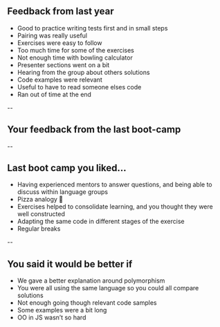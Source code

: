## Feedback from last year

+ Good to practice writing tests first and in small steps
+ Pairing was really useful
+ Exercises were easy to follow
+ Too much time for some of the exercises
+ Not enough time with bowling calculator
+ Presenter sections went on a bit
+ Hearing from the group about others solutions
+ Code examples were relevant
+ Useful to have to read someone elses code
+ Ran out of time at the end

--

## Your feedback from the last boot-camp

--

## Last boot camp you liked…

+ Having experienced mentors to answer questions, and being able to discuss within language groups
+ Pizza analogy 🍕
+ Exercises helped to consolidate learning, and you thought they were well constructed
+ Adapting the same code in different stages of the exercise
+ Regular breaks

--

## You said it would be better if

+ We gave a better explanation around polymorphism
+ You were all using the same language so you could all compare solutions
+ Not enough going though relevant code samples
+ Some examples were a bit long
+ OO in JS wasn’t so hard
